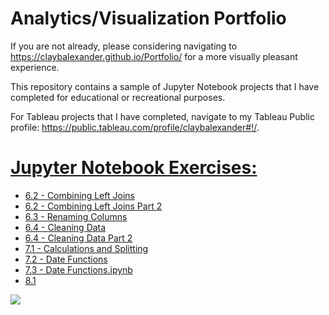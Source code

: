 # Analytics/Visualization Portfolio

If you are not already, please considering navigating to https://claybalexander.github.io/Portfolio/ for a more visually pleasant experience. 

This repository contains a sample of Jupyter Notebook projects that I have completed for educational or recreational purposes.

For Tableau projects that I have completed, navigate to my Tableau Public profile: https://public.tableau.com/profile/claybalexander#!/.

# [Jupyter Notebook Exercises:](https://github.com/claybalexander/Portfolio/tree/main/Jupyter%20Notebooks) 

* [6.2 - Combining Left Joins](https://github.com/claybalexander/Portfolio/blob/main/Jupyter%20Notebooks/6.2%20-%20Combining%20Left%20Joins%20.ipynb)
* [6.2 - Combining Left Joins Part 2](https://github.com/claybalexander/Portfolio/blob/main/Jupyter%20Notebooks/6.2%20-%20Combining%20Left%20Joins%20Part%202.ipynb)
* [6.3 - Renaming Columns](https://github.com/claybalexander/Portfolio/blob/main/Jupyter%20Notebooks/6.3%20-%20RenamingColumns.ipynb)
* [6.4 - Cleaning Data](https://github.com/claybalexander/Portfolio/blob/main/Jupyter%20Notebooks/6.4%20-%20CleaningData.ipynb)
* [6.4 - Cleaning Data Part 2](https://github.com/claybalexander/Portfolio/blob/main/Jupyter%20Notebooks/6.4%20-%20Cleaning%20Data2%20.ipynb)
* [7.1 - Calculations and Splitting](https://github.com/claybalexander/Portfolio/blob/main/Jupyter%20Notebooks/7.1%20-%20Calculations%20And%20Splitting.ipynb)
* [7.2 - Date Functions](https://github.com/claybalexander/Portfolio/blob/main/Jupyter%20Notebooks/7.2%20-%20Date%20Functions.ipynb)
* [7.3 - Date Functions.ipynb](https://github.com/claybalexander/Portfolio/blob/main/Jupyter%20Notebooks/7.3%20-%20Date%20Functions.ipynb)
* [8.1](https://github.com/claybalexander/Portfolio/blob/main/Jupyter%20Notebooks/8.1.ipynb)

![](/images/positions.png)
